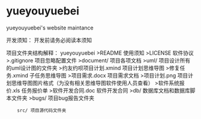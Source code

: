 # yueyouyuebei
yueyouyuebei's website maintance

开发须知：
	开发前请务必阅读本须知

项目文件夹结构解释：
	yueyouyuebei
		>README 使用须知
		>LICENSE 软件协议
		>.gitignore 项目忽略配置文件
		>document/ 项目各项文档
			>uml/ 项目设计所有的uml设计图的文件夹
			>约友约呗项目计划.xmind 项目计划思维导图
			>修复任务.xmind 子任务思维导图
			>项目需求.docx 项目需求文档
			>项目计划.png 项目计划思维导图图片格式（为没有相关思维导图软件使用人员查看）
			>软件系统报价.xls 任务报价单
			>软件开发合同.doc 软件开发合同
			>db/ 数据库文档和数据库脚本文件夹
			>bugs/ 项目bug报告文件夹
			
		src/ 项目源代码文件夹